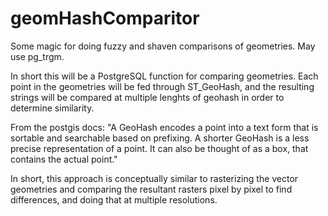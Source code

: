 geomHashComparitor
==================

Some magic for doing fuzzy and shaven comparisons of geometries.  May use pg_trgm.

In short this will be a PostgreSQL function for comparing geometries.  Each point in the geometries will be fed through ST_GeoHash, and the resulting strings will be compared at multiple lenghts of geohash in order to determine similarity.

From the postgis docs:
"A GeoHash encodes a point into a text form that is sortable and searchable based on prefixing. A shorter GeoHash is a less precise representation of a point. It can also be thought of as a box, that contains the actual point."

In short, this approach is conceptually similar to rasterizing the vector geometries and comparing the resultant rasters pixel by pixel to find differences, and doing that at multiple resolutions.
